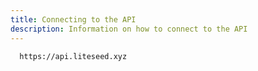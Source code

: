 ```yaml
---
title: Connecting to the API
description: Information on how to connect to the API
---
```


```zsh
  https://api.liteseed.xyz
```

